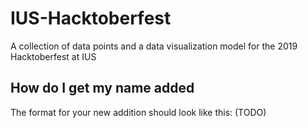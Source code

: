 # IUS-Hacktoberfest
A collection of data points and a data visualization model for the 2019 Hacktoberfest at IUS

## How do I get my name added
The format for your new addition should look like this: (TODO)
